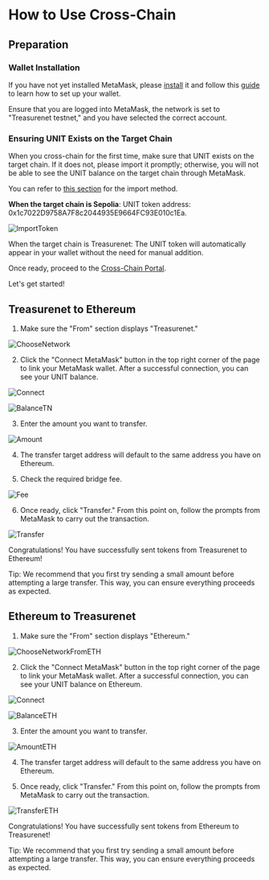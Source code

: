 # How to Use Cross-Chain

## Preparation

### Wallet Installation

If you have not yet installed MetaMask, please [install](https://chromewebstore.google.com/search/metamask?hl=de&pli=1) it and follow this [guide](https://docs.treasurenet.io/zh-Hans/docs/fundamentals/wallets/metamask) to learn how to set up your wallet.

Ensure that you are logged into MetaMask, the network is set to "Treasurenet testnet," and you have selected the correct account.

### Ensuring UNIT Exists on the Target Chain

When you cross-chain for the first time, make sure that UNIT exists on the target chain. If it does not, please import it promptly; otherwise, you will not be able to see the UNIT balance on the target chain through MetaMask.

You can refer to [this section](https://docs.treasurenet.io/zh-Hans/docs/fundamentals/wallets/metamask#%E5%A6%82%E4%BD%95%E5%AF%BC%E5%85%A5%E4%BB%A3%E5%B8%81) for the import method.

**When the target chain is Sepolia**: UNIT token address: 0x1c7022D9758A7F8c2044935E9664FC93E010c1Ea.

![ImportToken](/imgs/docs/ImportToken.png)

When the target chain is Treasurenet: The UNIT token will automatically appear in your wallet without the need for manual addition.

Once ready, proceed to the [Cross-Chain Portal](https://services.testnet.treasurenet.io/transfer).

Let's get started!

## Treasurenet to Ethereum

1. Make sure the "From" section displays "Treasurenet."

![ChooseNetwork](/imgs/docs/ChooseNetwork.png)

2. Click the "Connect MetaMask" button in the top right corner of the page to link your MetaMask wallet. After a successful connection, you can see your UNIT balance.

![Connect](/imgs/docs/Connect.png)

![BalanceTN](/imgs/docs/BalanceTN.png)

3. Enter the amount you want to transfer.

![Amount](/imgs/docs/Amount.png)

4. The transfer target address will default to the same address you have on Ethereum.

5. Check the required bridge fee.

![Fee](/imgs/docs/Fee.png)

6. Once ready, click "Transfer." From this point on, follow the prompts from MetaMask to carry out the transaction.

![Transfer](/imgs/docs/Transfer.png)

Congratulations! You have successfully sent tokens from Treasurenet to Ethereum!

Tip: We recommend that you first try sending a small amount before attempting a large transfer. This way, you can ensure everything proceeds as expected.

## Ethereum to Treasurenet

1. Make sure the "From" section displays "Ethereum."

![ChooseNetworkFromETH](/imgs/docs/ChooseNetworkFromETH.png)

2. Click the "Connect MetaMask" button in the top right corner of the page to link your MetaMask wallet. After a successful connection, you can see your UNIT balance on Ethereum.

![Connect](/imgs/docs/Connect.png)

![BalanceETH](/imgs/docs/BalanceETH.png)

3. Enter the amount you want to transfer.

![AmountETH](/imgs/docs/AmountETH.png)

4. The transfer target address will default to the same address you have on Ethereum.

5. Once ready, click "Transfer." From this point on, follow the prompts from MetaMask to carry out the transaction.

![TransferETH](/imgs/docs/TransferETH.png)

Congratulations! You have successfully sent tokens from Ethereum to Treasurenet!

Tip: We recommend that you first try sending a small amount before attempting a large transfer. This way, you can ensure everything proceeds as expected.